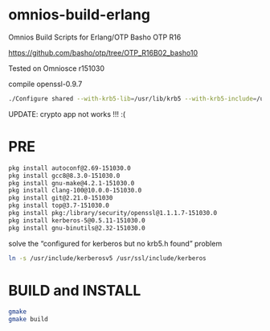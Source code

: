 # omnios-build-erlang
Omnios Build Scripts for Erlang/OTP Basho OTP R16

https://github.com/basho/otp/tree/OTP_R16B02_basho10

Tested on Omniosce r151030

compile openssl-0.9.7
```bash
./Configure shared --with-krb5-lib=/usr/lib/krb5 --with-krb5-include=/usr/include/kerberosv5 --openssldir=/usr/ssh-0.9.7 solaris64-x86_64-gcc
```

UPDATE: crypto app not works !!! :(

# PRE
```bash
pkg install autoconf@2.69-151030.0
pkg install gcc8@8.3.0-151030.0
pkg install gnu-make@4.2.1-151030.0
pkg install clang-100@10.0.0-151030.0
pkg install git@2.21.0-151030
pkg install top@3.7-151030.0
pkg install pkg:/library/security/openssl@1.1.1.7-151030.0
pkg install kerberos-5@0.5.11-151030.0
pkg install gnu-binutils@2.32-151030.0
```

solve the “configured for kerberos but no krb5.h found” problem
```bash
ln -s /usr/include/kerberosv5 /usr/ssl/include/kerberos
```

# BUILD and INSTALL
```bash
gmake
gmake build
```
